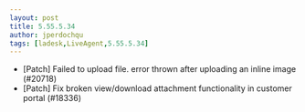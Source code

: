 ```yaml
---
layout: post
title: 5.55.5.34
author: jperdochqu
tags: [ladesk,LiveAgent,5.55.5.34]
---
```

- [Patch] Failed to upload file. error thrown after uploading an inline image (#20718)
- [Patch] Fix broken view/download attachment functionality in customer portal (#18336)

